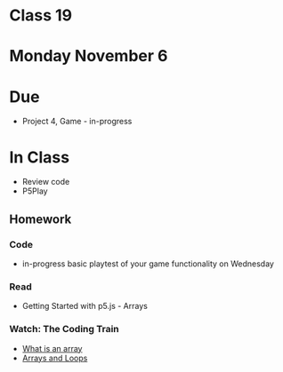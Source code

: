 # Class 19
# Monday November 6

# Due
* Project 4, Game - in-progress

# In Class
* Review code
* P5Play

## Homework

### Code
* in-progress basic playtest of your game functionality on Wednesday

### Read
* Getting Started with p5.js - Arrays

### Watch: The Coding Train
* [What is an array](https://www.youtube.com/watch?v=VIQoUghHSxU)
* [Arrays and Loops](https://www.youtube.com/watch?v=RXWO3mFuW-I)

